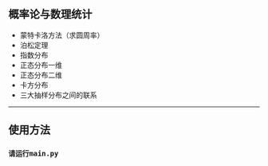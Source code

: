 ## 概率论与数理统计

* 蒙特卡洛方法（求圆周率）
* 泊松定理
* 指数分布
* 正态分布一维
* 正态分布二维
* 卡方分布
* 三大抽样分布之间的联系

-----------------------------------

## 使用方法
### ```请运行main.py```